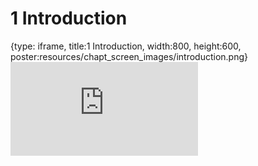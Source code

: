 # 1 Introduction
 
{type: iframe, title:1 Introduction, width:800, height:600, poster:resources/chapt_screen_images/introduction.png}
![](http://hutchdatascience.org/Data_Management_and_Sharing/no_toc/introduction.html)
 

 
